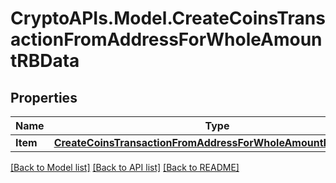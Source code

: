 # CryptoAPIs.Model.CreateCoinsTransactionFromAddressForWholeAmountRBData

## Properties

Name | Type | Description | Notes
------------ | ------------- | ------------- | -------------
**Item** | [**CreateCoinsTransactionFromAddressForWholeAmountRBDataItem**](CreateCoinsTransactionFromAddressForWholeAmountRBDataItem.md) |  | 

[[Back to Model list]](../README.md#documentation-for-models) [[Back to API list]](../README.md#documentation-for-api-endpoints) [[Back to README]](../README.md)

